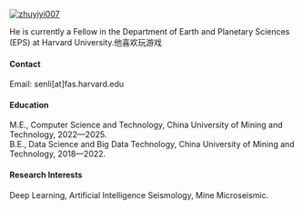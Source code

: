 

[![zhuyiyi007](https://img.shields.io/badge/senli1073-github-blue?logo=github)](https://github.com/zhuyiyi007)

He is currently a Fellow in the Department of Earth and Planetary Sciences (EPS) at Harvard University.他喜欢玩游戏

#### Contact

Email: senli[at]fas.harvard.edu

#### Education
M.E., Computer Science and Technology, China University of Mining and Technology, 2022—2025.\
B.E., Data Science and Big Data Technology, China University of Mining and Technology, 2018—2022.

#### Research Interests
Deep Learning, Artificial Intelligence Seismology, Mine Microseismic.

